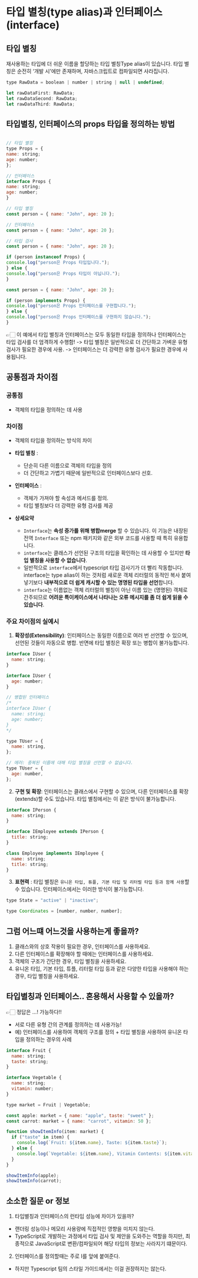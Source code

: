 # 타입 별칭(type alias)과 인터페이스(interface)

## 타입 별칭

재사용하는 타입에 더 쉬운 이름을 할당하는 타입 별칭Type alias이 있습니다. 타입 별칭은 순전히 ‘개발 시’에만 존재하며, 자바스크립트로 컴파일되면 사라집니다.

```jsx
type RawData = boolean | number | string | null | undefined;

let rawDataFirst: RawData;
let rawDataSecond: RawData;
let rawDataThird: RawData;
```

## 타입별칭, 인터페이스의 props 타입을 정의하는 방법

```jsx

// 타입 별칭
type Props = {
name: string;
age: number;
};

// 인터페이스
interface Props {
name: string;
age: number;
}

// 타입 별칭
const person = { name: "John", age: 20 };

// 인터페이스
const person = { name: "John", age: 20 };

// 타입 검사
const person = { name: "John", age: 20 };

if (person instanceof Props) {
console.log("person은 Props 타입입니다.");
} else {
console.log("person은 Props 타입이 아닙니다.");
}

const person = { name: "John", age: 20 };

if (person implements Props) {
console.log("person은 Props 인터페이스를 구현합니다.");
} else {
console.log("person은 Props 인터페이스를 구현하지 않습니다.");
}
```

👉🏻 이 예에서 타입 별칭과 인터페이스는 모두 동일한 타입을 정의하나
인터페이스는 타입 검사를 더 엄격하게 수행함!
-> 타입 별칭은 일반적으로 더 간단하고 가벼운 유형 검사가 필요한 경우에 사용.
-> 인터페이스는 더 강력한 유형 검사가 필요한 경우에 사용됩니다.

## 공통점과 차이점

### 공통점

- 객체의 타입을 정의하는 데 사용

### 차이점

- 객체의 타입을 정의하는 방식의 차이
- **타입 별칭** :
  - 단순히 다른 이름으로 객체의 타입을 정의
  - 더 간단하고 가볍기 때문에 일반적으로 인터페이스보다 선호.
- **인터페이스** :

  - 객체가 가져야 할 속성과 메서드를 정의.
  - 타입 별칭보다 더 강력한 유형 검사를 제공

- **상세요약**
  - `Interface`는 **속성 증가를 위해 병합merge** 할 수 있습니다. 이 기능은 내장된 전역 `Interface` 또는 npm 패키지와 같은 외부 코드를 사용할 때 특히 유용합니다.
  - `interface`는 클래스가 선언된 구조의 타입을 확인하는 데 사용할 수 있지만 **타입 별칭을 사용할 수 없습니다**.
  - 일반적으로 `interface`에서 typescript 타입 검사기가 더 빨리 작동합니다. interface는 type alias이 하는 것처럼 새로운 객체 리터럴의 동적인 복사 붙여넣기보다 **내부적으로 더 쉽게 캐시할 수 있는 명명된 타입을 선언**합니다.
  - `interface`는 이름없는 객체 리터럴의 별칭이 아닌 이름 있는 (명명된) 객체로 간주되므로 **어려운 특이케이스에서 나타나는 오류 메시지를 좀 더 쉽게 읽을 수 있습니다**.

### 주요 차이점의 실예시

1. **확장성(Extensibility)**: 인터페이스는 동일한 이름으로 여러 번 선언할 수 있으며, 선언된 것들이 자동으로 병합. 반면에 타입 별칭은 확장 또는 병합이 불가능합니다.

```jsx
interface IUser {
  name: string;
}

interface IUser {
  age: number;
}

// 병합된 인터페이스
/*
interface IUser {
  name: string;
  age: number;
}
*/

type TUser = {
  name: string,
};

// 에러: 중복된 이름에 대해 타입 별칭을 선언할 수 없습니다.
type TUser = {
  age: number,
};
```

2. **구현 및 확장**: 인터페이스는 클래스에서 구현할 수 있으며, 다른 인터페이스를 확장(extends)할 수도 있습니다. 타입 별칭에서는 이 같은 방식이 불가능합니다.

```jsx
interface IPerson {
  name: string;
}

interface IEmployee extends IPerson {
  title: string;
}

class Employee implements IEmployee {
  name: string;
  title: string;
}
```

3. **표현력** : 타입 별칭은 `유니온 타입, 튜플, 기본 타입 및 리터럴 타입 등과 함께 사용`할 수 있습니다. 인터페이스에서는 이러한 방식이 불가능합니다.

```jsx
type State = "active" | "inactive";

type Coordinates = [number, number, number];
```

## 그럼 어느떄 어느것을 사용하는게 좋을까?

1. 클래스와의 상호 작용이 필요한 경우, 인터페이스를 사용하세요.
2. 다른 인터페이스를 확장해야 할 때에는 인터페이스를 사용하세요.
3. 객체의 구조가 간단한 경우, 타입 별칭을 사용하세요.
4. 유니온 타입, 기본 타입, 튜플, 리터럴 타입 등과 같은 다양한 타입을 사용해야 하는 경우, 타입 별칭을 사용하세요.

## 타입별칭과 인터페이스.. 혼용해서 사용할 수 있을까?

👉🏻 정답은 ...! 가능하다!!

- 서로 다른 유형 간의 관계를 정의하는 데 사용가능!
- 예) 인터페이스를 사용하여 객체의 구조를 정의 + 타입 별칭을 사용하여 유니온 타입을 정의하는 경우의 사례

```jsx
interface Fruit {
  name: string;
  taste: string;
}

interface Vegetable {
  name: string;
  vitamin: number;
}

type market = Fruit | Vegetable;

const apple: market = { name: "apple", taste: "sweet" };
const carrot: market = { name: "carrot", vitamin: 50 };

function showItemInfo(item: market) {
  if ("taste" in item) {
    console.log(`Fruit: ${item.name}, Taste: ${item.taste}`);
  } else {
    console.log(`Vegetable: ${item.name}, Vitamin Contents: ${item.vitaminContents}`);
  }
}

showItemInfo(apple);
showItemInfo(carrot);
```

## 소소한 질문 or 정보

1. 타입별칭과 인터페이스의 런타임 성능에 차이가 있을까?

- 랜더링 성능이나 메모리 사용량에 직접적인 영향을 미치지 않는다.
- TypeScript로 개발하는 과정에서 타입 검사 및 제안을 도와주는 역할을 하지만, 최종적으로 JavaScript로 변환/컴파일되어 해당 타입의 정보는 사라지기 떄문이다.

2. 인터페이스를 정의할때는 주로 I를 앞에 붙여준다.

- 하지만 Typescript 팀의 스타일 가이드에서는 이걸 권장하지는 않는다.
